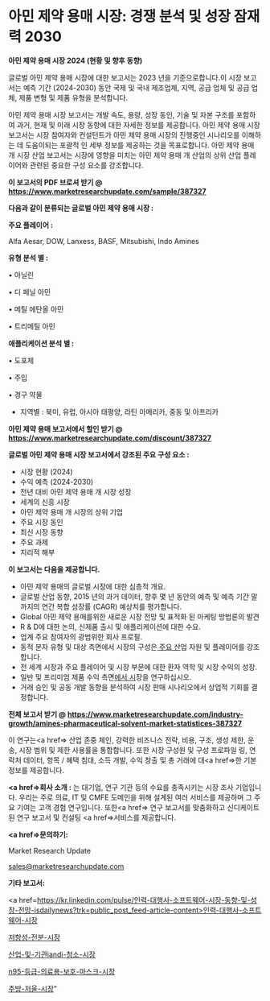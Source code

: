 # 아민 제약 용매 시장: 경쟁 분석 및 성장 잠재력 2030

<strong>아민 제약 용매 시장 2024 (현황 및 향후 동향)</strong>

글로벌 아민 제약 용매 시장에 대한 보고서는 2023 년을 기준으로합니다.이 시장 보고서는 예측 기간 (2024-2030) 동안 국제 및 국내 제조업체, 지역, 공급 업체 및 공급 업체, 제품 변형 및 제품 유형을 분석합니다.

아민 제약 용매 시장 보고서는 개발 속도, 용량, 성장 동인, 기술 및 자본 구조를 포함하여 과거, 현재 및 미래 시장 동향에 대한 자세한 정보를 제공합니다. 아민 제약 용매 시장 보고서는 시장 참여자와 컨설턴트가 아민 제약 용매 시장의 진행중인 시나리오를 이해하는 데 도움이되는 포괄적 인 세부 정보를 제공하는 것을 목표로합니다. 아민 제약 용매 개 시장 산업 보고서는 시장에 영향을 미치는 아민 제약 용매 개 산업의 상위 산업 플레이어와 관련된 중요한 구성 요소를 강조합니다.



<strong>이 보고서의 PDF 브로셔 받기 @ <a href=https://www.marketresearchupdate.com/sample/387327>https://www.marketresearchupdate.com/sample/387327</a></strong>



<strong>다음과 같이 분류되는 글로벌 아민 제약 용매 시장 :</strong>



<strong>주요 플레이어 :</strong>

Alfa Aesar, DOW, Lanxess, BASF, Mitsubishi, Indo Amines



<strong>유형 분석 별 :</strong>

• 아닐린

• 디 페닐 아민

• 메틸 에탄올 아민

• 트리메틸 아민



<strong>애플리케이션 분석 별 :</strong>

• 도포제

• 주입

• 경구 약물

<ul>
  <li>지역별 : 북미, 유럽, 아시아 태평양, 라틴 아메리카, 중동 및 아프리카</li>
</ul>


<strong>아민 제약 용매 보고서에서 할인 받기 @ <a href=https://www.marketresearchupdate.com/discount/387327>https://www.marketresearchupdate.com/discount/387327</a></strong>



<strong>글로벌 아민 제약 용매 시장 보고서에서 강조된 주요 구성 요소 :</strong>
<ul>
  <li>시장 현황 (2024)</li>
  <li>수익 예측 (2024-2030)</li>
  <li>전년 대비 아민 제약 용매 개 시장 성장</li>
  <li>세계의 신흥 시장</li>
  <li>아민 제약 용매 개 시장의 상위 기업</li>
  <li>주요 시장 동인</li>
  <li>최신 시장 동향</li>
  <li>주요 과제</li>
  <li>지리적 해부</li>
</ul>


<strong>이 보고서는 다음을 제공합니다.</strong>
<ul>
  <li>아민 제약 용매의 글로벌 시장에 대한 심층적 개요.</li>
  <li>글로벌 산업 동향, 2015 년의 과거 데이터, 향후 몇 년 동안의 예측 및 예측 기간 말까지의 연간 복합 성장률 (CAGR) 예상치를 평가합니다.</li>
  <li>Global 아민 제약 용매를위한 새로운 시장 전망 및 표적화 된 마케팅 방법론의 발견</li>
  <li>R &amp; D에 대한 논의, 신제품 출시 및 애플리케이션에 대한 수요.</li>
  <li>업계 주요 참여자의 광범위한 회사 프로필.</li>
  <li>동적 분자 유형 및 대상 측면에서 시장의 구성은<a href=> 주요 산</a>업 자원 및 플레이어를 강조합니다.</li>
  <li>전 세계 시장과 주요 플레이어 및 시장 부문에 대한 환자 역학 및 시장 수익의 성장.</li>
  <li>일반 및 프리미엄 제품 수익 측면<a href=>에서 시</a>장을 연구하십시오.</li>
  <li>거래 승인 및 공동 개발 동향을 분석하여 시장 판매 시나리오에서 상업적 기회를 결정합니다.</li>
</ul>



<strong>전체 보고서 받기 @ <a href=https://www.marketresearchupdate.com/industry-growth/amines-pharmaceutical-solvent-market-statistices-387327>https://www.marketresearchupdate.com/industry-growth/amines-pharmaceutical-solvent-market-statistices-387327</a></strong>

이 연구는<a href=> 산업 존중</a> 체인, 강력한 비즈니스 전략, 비용, 구조, 생성 제한, 운송, 시장 범위 및 제한 사용률을 통합합니다. 또한 시장 구성원 및 구성 프로파일 링, 연락처 데이터, 항목 / 혜택 침대, 소득 개발, 수익 창출 및 총 거래에 대<a href=>한 기본 </a>정보를 제공합니다.



<strong><a href=>회사 소</a>개 :</strong>
는 대기업, 연구 기관 등의 수요를 충족시키는 시장 조사 기업입니다. 우리는 주로 의료, IT 및 CMFE 도메인을 위해 설계된 여러 서비스를 제공하며 그 주요 기여는 고객 경험 연구입니다. 또한<a href=> 연구 보</a>고서를 맞춤화하고 신디케이트 된 연구 보고서 및 컨설팅 <a href=>서비스</a>를 제공합니다.



<strong><a href=>문의하기:</a></strong>

Market Research Update

sales@marketresearchupdate.com



<strong>기타 보고서:</strong>

<a href=https://kr.linkedin.com/pulse/인력-대행사-소프트웨어-시장-동향-및-성장-전망-isdailynews?trk=public_post_feed-article-content>인력-대행사-소프트웨어-시장</a>

<a href=https://www.linkedin.com/pulse/저항성-전분-시장-진입-전략-및-위험-평가2029년-trendsetters-talk-360-analysis/>저항성-전분-시장</a>

<a href=https://www.linkedin.com/pulse/산업-및-기관iandi-청소-시장-규모-성장-2023-consumer-connection-compendium-ana-lltff/>산업-및-기관iandi-청소-시장</a>

<a href=https://www.linkedin.com/pulse/n95-등급-의료용-보호-마스크-시장-세분화-연구-및-목표-고객2029년-utyvf/>n95-등급-의료용-보호-마스크-시장</a>

<a href=https://www.linkedin.com/pulse/주방-저울-시장-경쟁-분석-및-성장-잠재력-2030-market-matrix-musings-analysis-jtzlc/>주방-저울-시장</a>"
